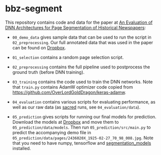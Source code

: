 # bbz-segment
This repository contains code and data for the paper at <a href="http://arxiv.org/abs/2004.07317">An Evaluation of DNN Architectures for Page Segmentation of Historical Newspapers</a>:

* `00_demo_data` gives sample data that can be used to run the script in `02_preprocessing`. Our full annotated data that was used in the paper can be found on <a href="https://www.dropbox.com/sh/4b1ub2bmmgmbprp/AAC88d8h8oZVgt-4WC5_uNloa?dl=0">Dropbox</a>.

* `01_selection` contains a random page selection script.

* `02_preprocessing` contains the full pipeline used to postprocess the ground truth (before DNN training).

* `03_training` contains the code used to train the DNN networks. Note that `train.py` contains AdamW optimizer code copied from https://github.com/OverLordGoldDragon/keras-adamw.

* `04_evaluation` contains various scripts for evaluating performance, as well as our raw data (as <a href="https://github.com/IDSIA/sacred">sacred</a> runs, see `04_evaluation/data`).

* `05_prediction` gives scripts for running our final models for prediction. Download the models at <a href="https://www.dropbox.com/sh/7tph1tzscw3cb8r/AAA9WxhqoKJu9jLfVU5GqgkFa?dl=0">Dropbox</a> and move them to `05_prediction/data/models`. Then run `05_prediction/src/main.py` to predict the accompanying demo file in `05_prediction/data/pages/2436020X_1925-02-27_70_98_008.jpg`. Note that you need to have numpy, tensorflow and <a href="https://github.com/qubvel/segmentation_models">segmentation_models</a> installed.
